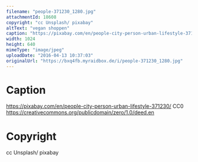 ```yaml
---
filename: "people-371230_1280.jpg"
attachmentId: 18608
copyright: "cc Unsplash/ pixabay"
altText: "vegan shoppen"
caption: "https://pixabay.com/en/people-city-person-urban-lifestyle-371230/ CC0\nhttps://creativecommons.org/publicdomain/zero/1.0/deed.en"
width: 1024
height: 640
mimeType: "image/jpeg"
uploadDate: "2016-04-13 10:37:03"
originalUrl: "https://bxq4fb.myraidbox.de/i/people-371230_1280.jpg"
---
```


# Caption

https://pixabay.com/en/people-city-person-urban-lifestyle-371230/ CC0
https://creativecommons.org/publicdomain/zero/1.0/deed.en

# Copyright

cc Unsplash/ pixabay
